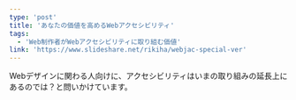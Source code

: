 ```yaml
---
type: 'post'
title: 'あなたの価値を高めるWebアクセシビリティ'
tags:
  - 'Web制作者がWebアクセシビリティに取り組む価値'
link: 'https://www.slideshare.net/rikiha/webjac-special-ver'
---
```

Webデザインに関わる人向けに、アクセシビリティはいまの取り組みの延長上にあるのでは？と問いかけています。
